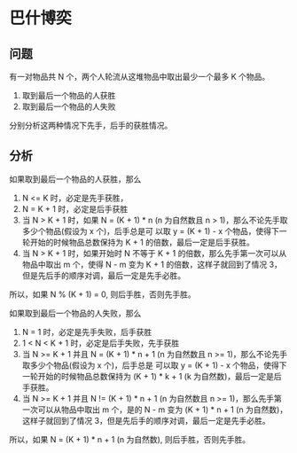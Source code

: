 # 巴什博奕

## 问题

有一对物品共 N 个，两个人轮流从这堆物品中取出最少一个最多 K 个物品。
1. 取到最后一个物品的人获胜
2. 取到最后一个物品的人失败

分别分析这两种情况下先手，后手的获胜情况。

## 分析

如果取到最后一个物品的人获胜，那么
1. N <= K 时，必定是先手获胜，
2. N = K + 1 时，必定是后手获胜
3. 当 N > K + 1 时，如果 N = (K + 1) * n (n 为自然数且 n > 1)，那么不论先手取多少个物品(假设为 x 个)，后手总是可
以取 y = (K + 1) - x 个物品，使得下一轮开始的时候物品总数保持为 K + 1 的倍数，最后一定是后手获胜。
4. 当 N > K + 1 时，如果开始时 N 不等于 K + 1 的倍数，那么先手第一次可以从物品中取出 m 个，使得 N - m 变为 K + 1 
的倍数，这样子就回到了情况 3，但是先后手的顺序对调，最后一定是先手必胜。

所以，如果 N % (K + 1) = 0, 则后手胜，否则先手胜。

如果取到最后一个物品的人失败，那么
1. N = 1 时，必定是先手失败，后手获胜
2. 1 < N < K + 1 时，必定是后手失败，先手获胜
3. 当 N >= K + 1 并且 N = (K + 1) * n + 1 (n 为自然数且 n >= 1)，那么不论先手取多少个物品(假设为 x 个)，后手总是
可以取 y = (K + 1) - x 个物品，使得下一轮开始的时候物品总数保持为 (K + 1) * k + 1 (k 为自然数)，最后一定是后手获胜。
4. 当 N >= K + 1 并且 N != (K + 1) * n + 1 (n 为自然数且 n >= 1)，那么先手第一次可以从物品中取出 m 个，是的 N - m
变为 (K + 1) * n + 1 (n 为自然数)，这样子就回到了情况 3，但是先后手的顺序对调，最后一定是先手必胜。

所以，如果 N = (K + 1) * n + 1 (n 为自然数), 则后手胜，否则先手胜。
